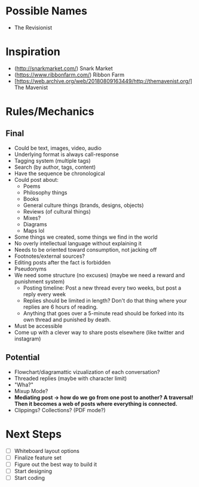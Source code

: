 # Possible Names
- The Revisionist

# Inspiration
- (http://snarkmarket.com/) Snark Market
- (https://www.ribbonfarm.com/) Ribbon Farm
- [https://web.archive.org/web/20180809163449/http://themavenist.org/] The Mavenist

# Rules/Mechanics
## Final
- Could be text, images, video, audio
- Underlying format is always call-response
- Tagging system (multiple tags)
- Search (by author, tags, content)
- Have the sequence be chronological
- Could post about:
  - Poems
  - Philosophy things
  - Books
  - General culture things (brands, designs, objects)
  - Reviews (of cultural things)
  - Mixes?
  - Diagrams
  - Maps lol
- Some things we created, some things we find in the world
- No overly intellectual language without explaining it
- Needs to be oriented toward consumption, not jacking off
- Footnotes/external sources?
- Editing posts after the fact is forbidden
- Pseudonyms
- We need some structure (no excuses) (maybe we need a reward and punishment system)
  - Posting timeline: Post a new thread every two weeks, but post a reply every week
  - Replies should be limited in length? Don't do that thing where your replies are 6 hours of reading.
  - Anything that goes over a 5-minute read should be forked into its own thread and punished by death.
- Must be accessible
- Come up with a clever way to share posts elsewhere (like twitter and instagram)

## Potential
- Flowchart/diagramattic vizualization of each conversation?
- Threaded replies (maybe with character limit)
- "Wha?"
- Mixup Mode?
- **Mediating post -> how do we go from one post to another? A traversal! Then it becomes a web of posts where everything is connected.**
- Clippings? Collections? (PDF mode?)

# Next Steps
- [ ] Whiteboard layout options
- [ ] Finalize feature set
- [ ] Figure out the best way to build it
- [ ] Start designing
- [ ] Start coding
